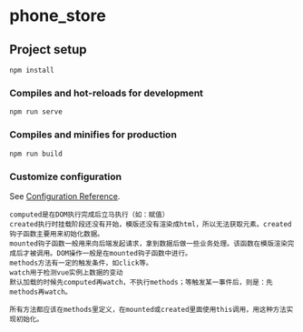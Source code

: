 # phone_store

## Project setup
```
npm install
```

### Compiles and hot-reloads for development
```
npm run serve
```

### Compiles and minifies for production
```
npm run build
```

### Customize configuration
See [Configuration Reference](https://cli.vuejs.org/config/).

```
computed是在DOM执行完成后立马执行（如：赋值）
created执行时挂载阶段还没有开始，模版还没有渲染成html，所以无法获取元素。created钩子函数主要用来初始化数据。
mounted钩子函数一般用来向后端发起请求，拿到数据后做一些业务处理。该函数在模版渲染完成后才被调用。DOM操作一般是在mounted钩子函数中进行。
methods方法有一定的触发条件，如click等。
watch用于检测vue实例上数据的变动
默认加载的时候先computed再watch，不执行methods；等触发某一事件后，则是：先methods再watch。

所有方法都应该在methods里定义，在mounted或created里面使用this调用，用这种方法实现初始化。

```
